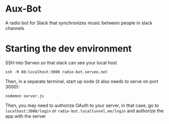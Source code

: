 # Aux-Bot
A radio bot for Slack that synchronizes music between people in slack channels

# Starting the dev environment

SSH into Serveo so that slack can see your local host

`ssh -R 80:localhost:3000 radio-bot.serveo.net`

Then, in a separate terminal, start up node (it also needs to serve on port 3000):

`nodemon server.js`

Then, you may need to authorize OAuth to your server, in that case, go to `localhost:3000/login` or `radio-bot.localtunnel.me/login` and authorize the app with the server
